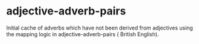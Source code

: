 # adjective-adverb-pairs

Initial cache of adverbs which have not been derived from adjectives using the mapping logic in adjective-adverb-pairs ( British English).
